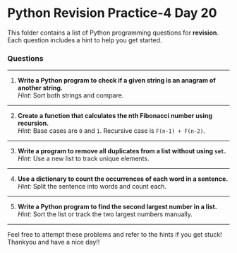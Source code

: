 # Python Revision Practice-4 **Day 20**

This folder contains a list of Python programming questions for **revision**. Each question includes a hint to help you get started.

### Questions

---

1. **Write a Python program to check if a given string is an anagram of another string.**  
    *Hint:* Sort both strings and compare.

---

2. **Create a function that calculates the nth Fibonacci number using recursion.**  
    *Hint:* Base cases are `0` and `1`. Recursive case is `F(n-1) + F(n-2)`.

---

3. **Write a program to remove all duplicates from a list without using `set`.**  
    *Hint:* Use a new list to track unique elements.

---

4. **Use a dictionary to count the occurrences of each word in a sentence.**  
    *Hint:* Split the sentence into words and count each.

---

5. **Write a Python program to find the second largest number in a list.**  
    *Hint:* Sort the list or track the two largest numbers manually.

--- 


Feel free to attempt these problems and refer to the hints if you get stuck!
Thankyou and have a nice day!!
